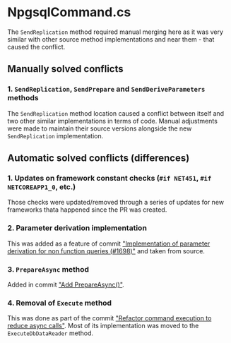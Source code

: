 # NpgsqlCommand.cs

The `SendReplication` method required manual merging here as it was very similar with other source method implementations and near them - that caused the conflict.

## Manually solved conflicts

### 1. `SendReplication`, `SendPrepare` and `SendDeriveParameters` methods

The `SendReplication` method location caused a conflict between itself and two other similar implementations in terms of code. Manual adjustments were made to maintain their source versions alongside the new `SendReplication` implementation.

## Automatic solved conflicts (differences)

### 1. Updates on framework constant checks (`#if NET451`, `#if NETCOREAPP1_0`, etc.)

Those checks were updated/removed through a series of updates for new frameworks thata happened since the PR was created.

### 2. Parameter derivation implementation

This was added as a feature of commit ["Implementation of parameter derivation for non function queries (#1698)"](https://github.com/npgsql/npgsql/commit/c5f2a8ef29653ec894f26fa79a1973cc81a6bd2d) and taken from source.

### 3. `PrepareAsync` method

Added in commit ["Add PrepareAsync()"](https://github.com/npgsql/npgsql/commit/cb3e6b6354c2df41a32b1a5ab5d0d76e08d45aa5s).

### 4. Removal of `Execute` method

This was done as part of the commit ["Refactor command execution to reduce async calls"](https://github.com/npgsql/npgsql/commit/2ff96346186d0f6b2779a9f282b8e45fbef14ae2#diff-8f379b76776460da9fcc7265372c6f40). Most of its implementation was moved to the `ExecuteDbDataReader` method.